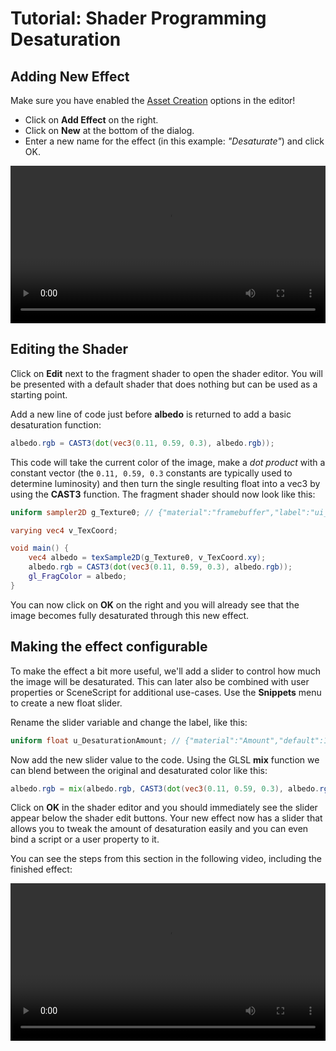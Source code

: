 # Tutorial: Shader Programming Desaturation

## Adding New Effect
Make sure you have enabled the [Asset Creation](/wallpaper-engine-docs/scene/assets/sharing) options in the editor!

* Click on **Add Effect** on the right.
* Click on **New** at the bottom of the dialog.
* Enter a new name for the effect (in this example: *"Desaturate"*) and click OK.

<video width="100%" controls loop autoplay>
  <source src="/videos/shader_new.mp4" type="video/mp4">
  Your browser does not support the video tag.
</video>

## Editing the Shader

Click on **Edit** next to the fragment shader to open the shader editor. You will be presented with a default shader that does nothing but can be used as a starting point.

Add a new line of code just before **albedo** is returned to add a basic desaturation function:

```glsl
albedo.rgb = CAST3(dot(vec3(0.11, 0.59, 0.3), albedo.rgb));
```

This code will take the current color of the image, make a *dot product* with a constant vector (the `0.11, 0.59, 0.3` constants are typically used to determine luminosity) and then turn the single resulting float into a vec3 by using the **CAST3** function. The fragment shader should now look like this:

```glsl
uniform sampler2D g_Texture0; // {"material":"framebuffer","label":"ui_editor_properties_framebuffer","hidden":true}

varying vec4 v_TexCoord;

void main() {
	vec4 albedo = texSample2D(g_Texture0, v_TexCoord.xy);
	albedo.rgb = CAST3(dot(vec3(0.11, 0.59, 0.3), albedo.rgb));
	gl_FragColor = albedo;
}
```
You can now click on **OK** on the right and you will already see that the image becomes fully desaturated through this new effect.

## Making the effect configurable

To make the effect a bit more useful, we'll add a slider to control how much the image will be desaturated. This can later also be combined with user properties or SceneScript for additional use-cases. Use the **Snippets** menu to create a new float slider.

Rename the slider variable and change the label, like this:

```glsl
uniform float u_DesaturationAmount; // {"material":"Amount","default":1,"range":[0,1]}
```
Now add the new slider value to the code. Using the GLSL **mix** function we can blend between the original and desaturated color like this:

```glsl
albedo.rgb = mix(albedo.rgb, CAST3(dot(vec3(0.11, 0.59, 0.3), albedo.rgb)),	u_DesaturationAmount);
```

Click on **OK** in the shader editor and you should immediately see the slider appear below the shader edit buttons. Your new effect now has a slider that allows you to tweak the amount of desaturation easily and you can even bind a script or a user property to it.

You can see the steps from this section in the following video, including the finished effect:

<video width="100%" controls loop autoplay>
  <source src="/videos/shader_desaturation_tutorial.mp4" type="video/mp4">
  Your browser does not support the video tag.
</video>